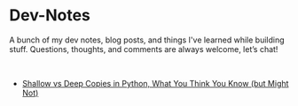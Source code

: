 # Dev-Notes
A bunch of my dev notes, blog posts, and things I've learned while building stuff. Questions, thoughts, and comments are always welcome,  let’s chat!


<br>


* [Shallow vs Deep Copies in Python, What You Think You Know (but Might Not)](notes/0001_Shallow_vs_Deep_Copies_in_Python_What_You_Think_You_Know_but_Might_Not.md)
